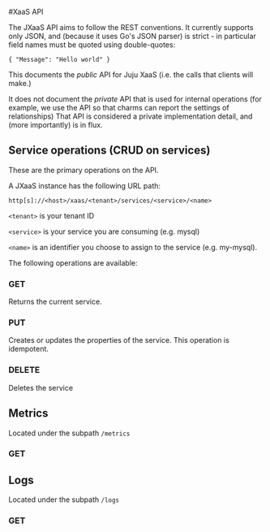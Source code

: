 #XaaS API

The JXaaS API aims to follow the REST conventions.  It currently supports only JSON, and (because it uses Go's JSON parser) is strict - in particular field names must be quoted using double-quotes:

```
{ "Message": "Hello world" }
```

This documents the _public_ API for Juju XaaS (i.e. the calls that clients will make.)

It does not document the _private_ API that is used for internal operations (for example, we use the API so that charms can report the settings of relationships)  That API is considered a private implementation detail, and (more importantly) is in flux. 

## Service operations (CRUD on services)

These are the primary operations on the API.

A JXaaS instance has the following URL path:

```
http[s]://<host>/xaas/<tenant>/services/<service>/<name>
```

`<tenant>` is your tenant ID

`<service>` is your service you are consuming (e.g. mysql)

`<name>` is an identifier you choose to assign to the service (e.g. my-mysql).


The following operations are available:

### GET

Returns the current service.

### PUT

Creates or updates the properties of the service.  This operation is idempotent.

### DELETE

Deletes the service

## Metrics

Located under the subpath `/metrics`

### GET


## Logs

Located under the subpath `/logs`

### GET




